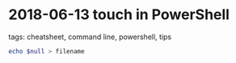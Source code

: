 # 2018-06-13 touch in PowerShell

tags: cheatsheet, command line, powershell, tips

```powershell
echo $null > filename
```
